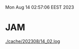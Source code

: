 Mon Aug 14 02:57:06 EEST 2023
# JAM
<a href='./cache/202308/14_02.log'>./cache/202308/14_02.log</a>
